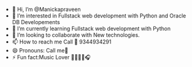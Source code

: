 - 👋 Hi, I’m @Manickapraveen
- 👀 I’m interested in Fullstack web development with Python and Oracle DB Developements
- 🌱 I’m currently learning Fullstack web development with Python
- 💞️ I’m looking to collaborate with New technologies.
- 📫 How to reach me Call 📲 9344934291
- 😄 Pronouns: Call me📲
- ⚡ Fun fact:Music Lover 🎼🎹🎶🎵🎧

<!---
Manickapraveen/Manickapraveen is a ✨ special ✨ repository because its `README.md` (this file) appears on your GitHub profile.
You can click the Preview link to take a look at your changes.
--->
